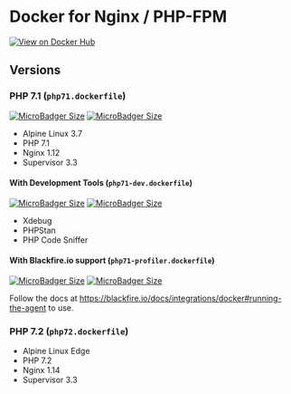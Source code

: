 # Docker for Nginx / PHP-FPM

[![View on Docker Hub](https://img.shields.io/badge/Docker%20Hub-View-green.svg?style=for-the-badge)](http://hub.docker.com/r/learninghouse/nginx-phpfpm)

## Versions

### PHP 7.1 (`php71.dockerfile`)

[![MicroBadger Size](https://img.shields.io/microbadger/image-size/learninghouse/nginx-phpfpm/7.1.svg?style=for-the-badge)](https://hub.docker.com/r/learninghouse/nginx-phpfpm/) [![MicroBadger Size](https://img.shields.io/microbadger/layers/learninghouse/nginx-phpfpm/7.1.svg?style=for-the-badge)](https://hub.docker.com/r/learninghouse/nginx-phpfpm/)

- Alpine Linux 3.7
- PHP 7.1
- Nginx 1.12
- Supervisor 3.3

#### With Development Tools (`php71-dev.dockerfile`)

[![MicroBadger Size](https://img.shields.io/microbadger/image-size/learninghouse/nginx-phpfpm/7.1-dev.svg?style=for-the-badge)](https://hub.docker.com/r/learninghouse/nginx-phpfpm/) [![MicroBadger Size](https://img.shields.io/microbadger/layers/learninghouse/nginx-phpfpm/7.1-dev.svg?style=for-the-badge)](https://hub.docker.com/r/learninghouse/nginx-phpfpm/)

- Xdebug
- PHPStan
- PHP Code Sniffer

#### With Blackfire.io support (`php71-profiler.dockerfile`)

[![MicroBadger Size](https://img.shields.io/microbadger/image-size/learninghouse/nginx-phpfpm/7.1-profiler.svg?style=for-the-badge)](https://hub.docker.com/r/learninghouse/nginx-phpfpm/) [![MicroBadger Size](https://img.shields.io/microbadger/layers/learninghouse/nginx-phpfpm/7.1-profiler.svg?style=for-the-badge)](https://hub.docker.com/r/learninghouse/nginx-phpfpm/)

Follow the docs at https://blackfire.io/docs/integrations/docker#running-the-agent to use.

### PHP 7.2 (`php72.dockerfile`)

- Alpine Linux Edge
- PHP 7.2
- Nginx 1.14
- Supervisor 3.3
